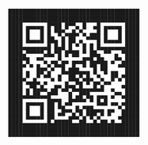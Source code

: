 

    █████████████████████████████████████
    █████████████████████████████████████
    ████ ▄▄▄▄▄ █▀██ █▀▀▄ █  ▄█ ▄▄▄▄▄ ████
    ████ █   █ █ ▀█▀▄▄█▄▀▄ ▄▄█ █   █ ████
    ████ █▄▄▄█ ██▄ █ ██ ▄ ▀▀▀█ █▄▄▄█ ████
    ████▄▄▄▄▄▄▄█ █▄█ █ ▀ █ █ █▄▄▄▄▄▄▄████
    ████▄▀▀▀▀▀▄█▄▀█ █▀██ ▀ ██▄ ▀▀ ▄ ▀████
    ████▀█  ▀▀▄ ▄▄▀▄▄ ▄▄▄█▀█▄██▄ ▄▀▀▄████
    ████▀ ▀ █▄▄▀▄▀▀█ ▄█▄ ▀ ▀█ ██   ▀▀████
    ████ █  █▀▄█  ▄▀▀██▀█▀█ ▀▄ ▀ ██ ▄████
    ████▀▄▄█▄ ▄ ▀ ▀ ▄▀▀█▄▀█▀▄▄▀▄▄▀ ▀ ████
    ████ ▄▀█▄█▄ ▄█▀▄█▀█▄█▄▄▄█▄█  ▄  ▀████
    ████▄█▄██▄▄█▀▀   █ ▄█▀█▄ ▄▄▄ ▄▀▀▄████
    ████ ▄▄▄▄▄ ██▀█ ▄█▀▀▀▀ ▀ █▄█ ▄▄ ▄████
    ████ █   █ ██ ▀█▄▄ █▄▀██▄▄▄ ▄▄ ▀▄████
    ████ █▄▄▄█ ██ ▀▀ ▄█▄▀▄▀█▀▄▀ ▀  ▄█████
    ████▄▄▄▄▄▄▄█▄█████▄▄██▄▄█▄██▄█▄▄█████
    █████████████████████████████████████
    ▀▀▀▀▀▀▀▀▀▀▀▀▀▀▀▀▀▀▀▀▀▀▀▀▀▀▀▀▀▀▀▀▀▀▀▀▀


